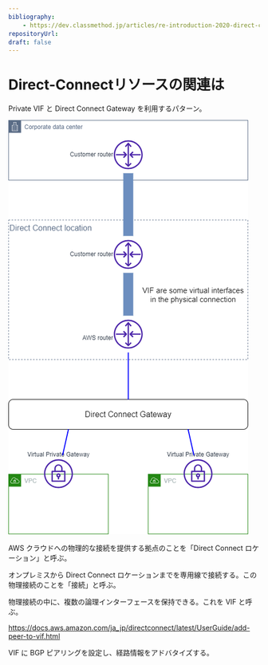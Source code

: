 ```yaml
---
bibliography: 
    - https://dev.classmethod.jp/articles/re-introduction-2020-direct-connect/
repositoryUrl:
draft: false
---
```


# Direct-Connectリソースの関連は

Private VIF と Direct Connect Gateway を利用するパターン。

![Alt text](./images/diect-connect-diagram.drawio.png)

AWS クラウドへの物理的な接続を提供する拠点のことを「Direct Connect ロケーション」と呼ぶ。

オンプレミスから Direct Connect ロケーションまでを専用線で接続する。この物理接続のことを「接続」と呼ぶ。

物理接続の中に、複数の論理インターフェースを保持できる。これを VIF と呼ぶ。

https://docs.aws.amazon.com/ja_jp/directconnect/latest/UserGuide/add-peer-to-vif.html

VIF に BGP ピアリングを設定し、経路情報をアドバタイズする。
